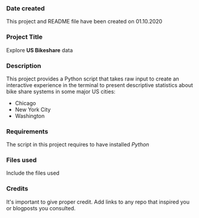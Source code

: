 ### Date created
This project and README file have been created on 01.10.2020

### Project Title
Explore **US Bikeshare** data

### Description
This project provides a Python script that takes raw input to create an interactive experience in the terminal to present descriptive statistics about bike share systems in some major US cities:
* Chicago
* New York City
* Washington

### Requirements
The script in this project requires to have installed *Python*

### Files used
Include the files used

### Credits
It's important to give proper credit. Add links to any repo that inspired you or blogposts you consulted.
